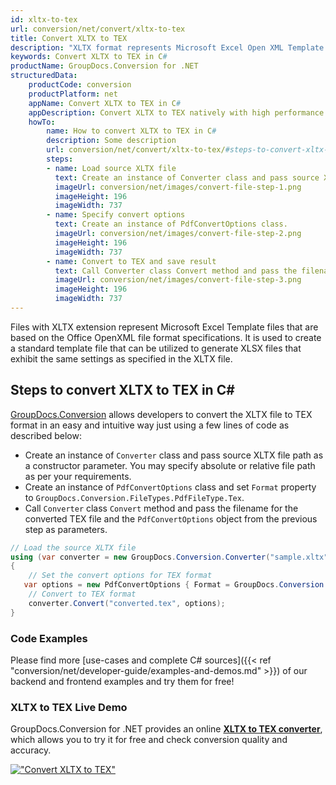 ```yaml
---
id: xltx-to-tex
url: conversion/net/convert/xltx-to-tex
title: Convert XLTX to TEX
description: "XLTX format represents Microsoft Excel Open XML Template with .xltx extension. Learn how to convert XLTX to TEX file programmatically in C# language using GroupDocs.Conversion for .NET library."
keywords: Convert XLTX to TEX in C#
productName: GroupDocs.Conversion for .NET
structuredData:
    productCode: conversion
    productPlatform: net
    appName: Convert XLTX to TEX in C#
    appDescription: Convert XLTX to TEX natively with high performance using C# language and server side GroupDocs.Conversion for .NET APIs, without the use of any software like Microsoft or Open Office.
    howTo:
        name: How to convert XLTX to TEX in C# 
        description: Some description
        url: conversion/net/convert/xltx-to-tex/#steps-to-convert-xltx-to-tex-in-c
        steps:
        - name: Load source XLTX file 
          text: Create an instance of Converter class and pass source XLTX file path as a constructor parameter. You may specify absolute or relative file path as per your requirements. 
          imageUrl: conversion/net/images/convert-file-step-1.png
          imageHeight: 196
          imageWidth: 737
        - name: Specify convert options 
          text: Create an instance of PdfConvertOptions class.
          imageUrl: conversion/net/images/convert-file-step-2.png
          imageHeight: 196
          imageWidth: 737
        - name: Convert to TEX and save result 
          text: Call Converter class Convert method and pass the filename for the converted HTML file and the PdfConvertOptions object from the previous step as parameters.
          imageUrl: conversion/net/images/convert-file-step-3.png
          imageHeight: 196
          imageWidth: 737
---
```


Files with XLTX extension represent Microsoft Excel Template files that are based on the Office OpenXML file format specifications. It is used to create a standard template file that can be utilized to generate XLSX files that exhibit the same settings as specified in the XLTX file.

## Steps to convert XLTX to TEX in C#

[GroupDocs.Conversion](https://products.groupdocs.com/conversion/net) allows developers to convert the XLTX file to TEX format in an easy and intuitive way just using a few lines of code as described below:

* Create an instance of `Converter` class and pass source XLTX file path as a constructor parameter. You may specify absolute or relative file path as per your requirements. 
* Create an instance of `PdfConvertOptions` class and set `Format` property to `GroupDocs.Conversion.FileTypes.PdfFileType.Tex`.
* Call `Converter` class `Convert` method and pass the filename for the converted TEX file and the `PdfConvertOptions` object from the previous step as parameters.

```csharp
// Load the source XLTX file
using (var converter = new GroupDocs.Conversion.Converter("sample.xltx"))
{
    // Set the convert options for TEX format
   var options = new PdfConvertOptions { Format = GroupDocs.Conversion.FileTypes.PdfFileType.Tex };
    // Convert to TEX format
    converter.Convert("converted.tex", options);
}
```

### Code Examples

Please find more [use-cases and complete C# sources]({{< ref "conversion/net/developer-guide/examples-and-demos.md" >}}) of our backend and frontend examples and try them for free!

### XLTX to TEX Live Demo

GroupDocs.Conversion for .NET provides an online [**XLTX to TEX converter**](https://products.groupdocs.app/conversion/xltx-to-tex), which allows you to try it for free and check conversion quality and accuracy.

[!["Convert XLTX to TEX"](conversion/net/images/convert-to-tex/convert-xltx-to-tex.png)](https://products.groupdocs.app/conversion/xltx-to-tex)